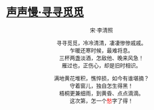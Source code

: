 # [声声慢·寻寻觅觅](https://github.com/xiaohao890809/xiaohao890809.github.io/issues/12)

<center>

<font face="Songti SC">

宋·李清照

寻寻觅觅，冷冷清清，凄凄惨惨戚戚。<br>
乍暖还寒时候，最难将息。<br>
三杯两盏淡酒，怎敌他、晚来风急！<br>
雁过也，正伤心，却是旧时相识。<br>

满地黄花堆积，憔悴损，如今有谁堪摘？<br>
守着窗儿，独自怎生得黑！<br>
梧桐更兼细雨，到黄昏、点点滴滴。<br>
这次第，怎一个<font color=red>愁</font>字了得！<br>

</font>
</center>
